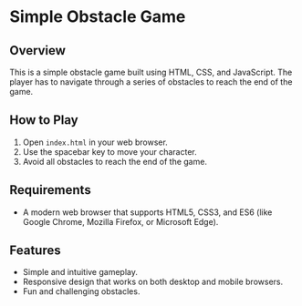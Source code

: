 # Simple Obstacle Game

## Overview
This is a simple obstacle game built using HTML, CSS, and JavaScript. The player has to navigate through a series of obstacles to reach the end of the game.

## How to Play
1. Open `index.html` in your web browser.
2. Use the spacebar key to move your character.
3. Avoid all obstacles to reach the end of the game.

## Requirements
- A modern web browser that supports HTML5, CSS3, and ES6 (like Google Chrome, Mozilla Firefox, or Microsoft Edge).

## Features
- Simple and intuitive gameplay.
- Responsive design that works on both desktop and mobile browsers.
- Fun and challenging obstacles.




